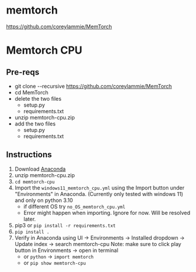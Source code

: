 # memtorch
https://github.com/coreylammie/MemTorch

# Memtorch CPU
## Pre-reqs
- git clone --recursive https://github.com/coreylammie/MemTorch
- cd MemTorch
- delete the two files
    - setup.py
    - requirements.txt
- unzip memtorch-cpu.zip
- add the two files
    - setup.py
    - requirements.txt


## Instructions
1. Download [Anaconda](https://www.anaconda.com/download)
2. unzip memtorch-cpu.zip
3. `cd memtorch-cpu`
4. Import the `windows11_memtorch_cpu.yml` using the Import button under "Environments" in Anaconda. (Currently only tested with windows 11) and only on python 3.10
    - if different OS try `no_OS_memtorch_cpu.yml`
    - Error might happen when importing. Ignore for now. Will be resolved later.
5. pip3 or `pip install -r requirements.txt`
6. `pip install .`
7. Verify in Anaconda using UI -> Environments -> Installed dropdown -> Update index -> search memtorch-cpu
Note: make sure to click play button in Environments -> open in terminal
    - or `python` -> `import memtorch`
    - or `pip show memtorch-cpu`